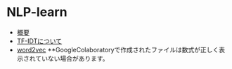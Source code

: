 # NLP-learn
- [概要](https://github.com/Fishing-oboro/NLP-learn/blob/main/index/%E6%A6%82%E8%A6%81.md)
- [TF-IDTについて](https://github.com/Fishing-oboro/NLP-learn/blob/main/index/TF_IDF%E3%81%AB%E3%81%A4%E3%81%84%E3%81%A6.ipynb) 
- [word2vec](https://github.com/Fishing-oboro/NLP-learn/blob/main/index/word2vec.ipynb) 
**GoogleColaboratoryで作成されたファイルは数式が正しく表示されていない場合があります。

